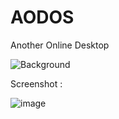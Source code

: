 # AODOS
Another Online Desktop

![Background](https://user-images.githubusercontent.com/77587065/229579834-17c509c2-7b02-4c9b-8d62-85ad11b12a7a.png)

Screenshot :

![image](https://user-images.githubusercontent.com/77587065/229579903-9f14221d-8e71-4535-b1b4-7aedc3023499.png)
